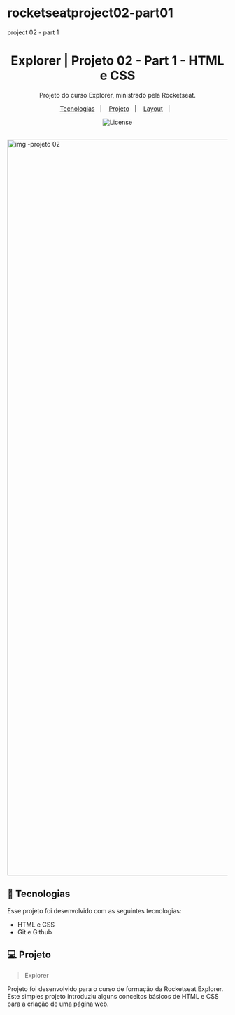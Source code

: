 # rocketseatproject02-part01
project 02 - part 1 
<h1 align="center"> Explorer | Projeto 02 - Part 1 - HTML e CSS </h1>

<p align="center">
Projeto do curso Explorer, ministrado pela Rocketseat.
</p>

<p align="center">
  <a href="#-tecnologias">Tecnologias</a>&nbsp;&nbsp;&nbsp;|&nbsp;&nbsp;&nbsp;
  <a href="#-projeto">Projeto</a>&nbsp;&nbsp;&nbsp;|&nbsp;&nbsp;&nbsp;
  <a href="#-layout">Layout</a>&nbsp;&nbsp;&nbsp;|&nbsp;&nbsp;&nbsp;
</p>

<p align="center">
  <img alt="License" src="https://www.rocketseat.com.br/assets/logos/rocketseat.svg">
</p>

<br>

<img width="1679" alt="img -projeto 02" src="https://user-images.githubusercontent.com/77169909/204578414-1376462d-9ede-4a0a-a252-86f5ec9aefd9.png">

## 🚀 Tecnologias

Esse projeto foi desenvolvido com as seguintes tecnologias:

- HTML e CSS
- Git e Github

## 💻 Projeto

> Explorer

Projeto foi desenvolvido para o curso de formação da Rocketseat Explorer. Este simples projeto introduziu alguns conceitos básicos de HTML e CSS para a criação de uma página web.


